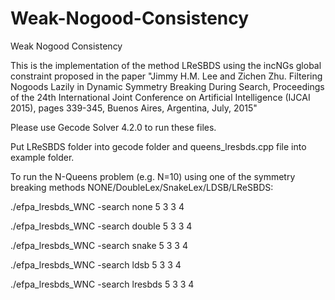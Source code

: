 # Weak-Nogood-Consistency
Weak Nogood Consistency

This is the implementation of the method LReSBDS using the incNGs global constraint proposed in the paper "Jimmy H.M. Lee and Zichen Zhu.  Filtering Nogoods Lazily in Dynamic Symmetry Breaking During Search, Proceedings of the 24th International Joint Conference on Artificial Intelligence (IJCAI 2015), pages 339-345, Buenos Aires, Argentina, July, 2015"

Please use Gecode Solver 4.2.0 to run these files.

Put LReSBDS folder into gecode folder and queens_lresbds.cpp file into example folder.

To run the N-Queens problem (e.g. N=10) using one of the symmetry breaking methods NONE/DoubleLex/SnakeLex/LDSB/LReSBDS:

./efpa_lresbds_WNC -search none 5 3 3 4

./efpa_lresbds_WNC -search double 5 3 3 4

./efpa_lresbds_WNC -search snake 5 3 3 4

./efpa_lresbds_WNC -search ldsb 5 3 3 4

./efpa_lresbds_WNC -search lresbds 5 3 3 4
